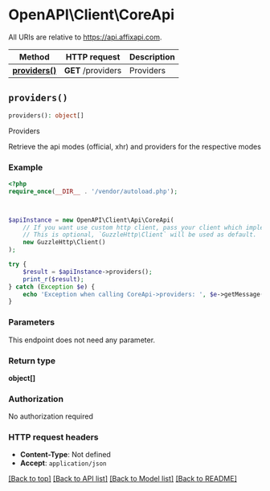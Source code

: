 # OpenAPI\Client\CoreApi

All URIs are relative to https://api.affixapi.com.

Method | HTTP request | Description
------------- | ------------- | -------------
[**providers()**](CoreApi.md#providers) | **GET** /providers | Providers


## `providers()`

```php
providers(): object[]
```

Providers

Retrieve the api modes (official, xhr) and providers for the respective modes

### Example

```php
<?php
require_once(__DIR__ . '/vendor/autoload.php');



$apiInstance = new OpenAPI\Client\Api\CoreApi(
    // If you want use custom http client, pass your client which implements `GuzzleHttp\ClientInterface`.
    // This is optional, `GuzzleHttp\Client` will be used as default.
    new GuzzleHttp\Client()
);

try {
    $result = $apiInstance->providers();
    print_r($result);
} catch (Exception $e) {
    echo 'Exception when calling CoreApi->providers: ', $e->getMessage(), PHP_EOL;
}
```

### Parameters

This endpoint does not need any parameter.

### Return type

**object[]**

### Authorization

No authorization required

### HTTP request headers

- **Content-Type**: Not defined
- **Accept**: `application/json`

[[Back to top]](#) [[Back to API list]](../../README.md#endpoints)
[[Back to Model list]](../../README.md#models)
[[Back to README]](../../README.md)
